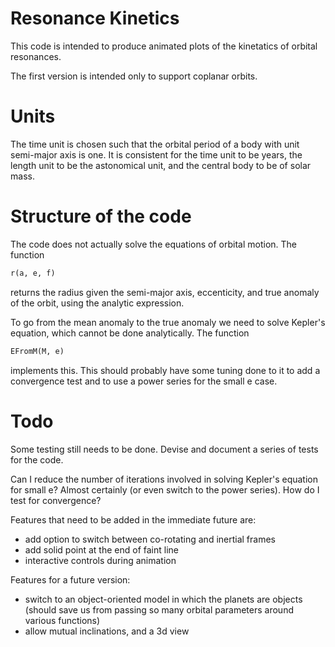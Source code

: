 Resonance Kinetics
==================

This code is intended to produce animated plots of the kinetatics of orbital resonances.

The first version is intended only to support coplanar orbits.

# Units

The time unit is chosen such that the orbital period of a body with unit semi-major axis is one.
It is consistent for the time unit to be years, the length unit to be the astonomical unit, and the central body to be of solar mass.

# Structure of the code

The code does not actually solve the equations of orbital motion.
The function
```python
r(a, e, f)
```
returns the radius given the semi-major axis, eccenticity, and true anomaly of the orbit, using the analytic expression.

To go from the mean anomaly to the true anomaly we need to solve Kepler's equation, which cannot be done analytically.
The function
```python
EFromM(M, e)
```
implements this.
This should probably have some tuning done to it to add a convergence test and to use a power series for the small e case.

# Todo

Some testing still needs to be done.
Devise and document a series of tests for the code.

Can I reduce the number of iterations involved in solving Kepler's equation for small e?
Almost certainly (or even switch to the power series). How do I test for convergence?

Features that need to be added in the immediate future are:
* add option to switch between co-rotating and inertial frames
* add solid point at the end of faint line
* interactive controls during animation

Features for a future version:
* switch to an object-oriented model in which the planets are objects
  (should save us from passing so many orbital parameters around various functions)
* allow mutual inclinations, and a 3d view
